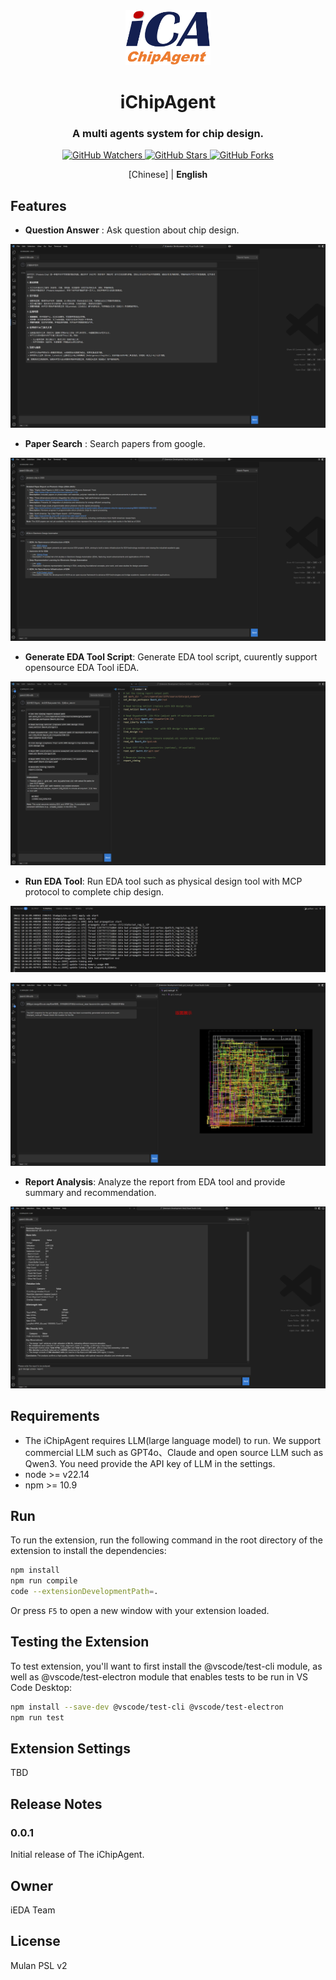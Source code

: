<div align="center">
<img src="/icon/iCA.png" width="27%" alt="iChipAgent" />
 <h1>iChipAgent</h1>

<h3> A multi agents system for chip design.</h3>

<p align="center">
    <a title="GitHub Watchers" target="_blank" href="https://github.com/OSCC-Project/iChipAgent/watchers">
        <img alt="GitHub Watchers" src="https://img.shields.io/github/watchers/OSCC-Project/iChipAgent.svg?label=Watchers&style=social" />
    </a>
    <a title="GitHub Stars" target="_blank" href="hhttps://github.com/OSCC-Project/iChipAgent/stargazers">
        <img alt="GitHub Stars" src="https://img.shields.io/github/stars/OSCC-Project/iChipAgent.svg?label=Stars&style=social" />
    </a>
    <a title="GitHub Forks" target="_blank" href="https://github.com/OSCC-Project/iChipAgent/network/members">
        <img alt="GitHub Forks" src="https://img.shields.io/github/forks/OSCC-Project/iChipAgent.svg?label=Forks&style=social" />
    </a>
</p>

[Chinese] | **English**

</div>



## Features

- **Question Answer** : Ask question about chip design.

![QA](./images/QA.png "QA")

- **Paper Search** : Search papers from google.

![PaperSearch](./images/paper-search.png "PaperSearch")

- **Generate EDA Tool Script**: Generate EDA tool script, cuurently support opensource EDA Tool iEDA.

![GenerateScript](./images/generate-script.png "GenerateScript")

- **Run EDA Tool**: Run EDA tool such as physical design tool with MCP protocol to complete chip design.

![RunTool](./images/run-tool.png "RunTool")

![LayoutShow](./images/layout-show.png "LayoutShow")

- **Report Analysis**: Analyze the report from EDA tool and provide summary and recommendation.

![ReportAnalysis](./images/report-analysis.png "ReportAnalysis")



## Requirements

- The iChipAgent requires LLM(large language model) to run. We support commercial LLM such as GPT4o、Claude and open source LLM such as Qwen3. You need provide the API key of LLM in the settings.
- node >= v22.14
- npm >= 10.9

## Run

To run the extension, run the following command in the root directory of the extension to install the dependencies:

```bash
npm install
npm run compile
code --extensionDevelopmentPath=.
```
Or press `F5` to open a new window with your extension loaded.

## Testing the Extension

To test extension, you'll want to first install the @vscode/test-cli module, as well as @vscode/test-electron module that enables tests to be run in VS Code Desktop:

```bash
npm install --save-dev @vscode/test-cli @vscode/test-electron
npm run test
```

## Extension Settings

TBD


## Release Notes

### 0.0.1

Initial release of The iChipAgent.

## Owner
iEDA Team

## License
Mulan PSL v2


